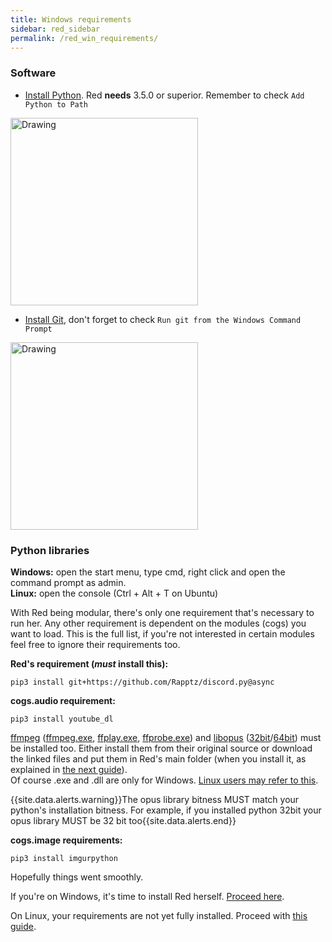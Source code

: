 ```yaml
---
title: Windows requirements
sidebar: red_sidebar
permalink: /red_win_requirements/
---
```


### Software
- [Install Python](https://www.python.org/downloads/). Red **needs** 3.5.0 or superior. Remember to check ```Add Python to Path```

<img src="http://i.imgur.com/dfsaVLx.png" alt="Drawing" style="width: 300px;"/>

- [Install Git](https://git-scm.com/download/win), don't forget to check ```Run git from the Windows Command Prompt```

<img src="http://i.imgur.com/guis7EE.png" alt="Drawing" style="width: 300px;"/>

### Python libraries

**Windows:** open the start menu, type cmd, right click and open the command prompt as admin.  
**Linux:** open the console (Ctrl + Alt + T on Ubuntu)

With Red being modular, there's only one requirement that's necessary to run her. Any other requirement is dependent on the modules (cogs) you want to load. This is the full list, if you're not interested in certain modules feel free to ignore their requirements too.

**Red's requirement (_must_ install this):**

```
pip3 install git+https://github.com/Rapptz/discord.py@async
```

**cogs.audio requirement:**

```
pip3 install youtube_dl
```

[ffmpeg](https://www.ffmpeg.org/download.html) ([ffmpeg.exe](https://github.com/Twentysix26/Red-DiscordBot/raw/master/ffmpeg.exe), [ffplay.exe](https://github.com/Twentysix26/Red-DiscordBot/raw/master/ffplay.exe), [ffprobe.exe](https://github.com/Twentysix26/Red-DiscordBot/raw/master/ffprobe.exe)) and [libopus](https://www.opus-codec.org/downloads/) ([32bit](https://github.com/Twentysix26/Red-DiscordBot/raw/master/libopus-0.dll)/[64bit](https://cdn.discordapp.com/attachments/133049553984159745/155762132179222529/libopus-0.dll)) must be installed too. Either install them from their original source or download the linked files and put them in Red's main folder (when you  install it, as explained in [the next guide](/Red-Docs/red_install_win)).  
Of course .exe and .dll are only for Windows. [Linux users may refer to this](/Red-Docs/red_install_linux).

{{site.data.alerts.warning}}The opus library bitness MUST match your python's installation bitness. For example, if you installed python 32bit your opus library MUST be 32 bit too{{site.data.alerts.end}}

**cogs.image requirements:**

```
pip3 install imgurpython
```

Hopefully things went smoothly.  

If you're on Windows, it's time to install Red herself.
[Proceed here](/Red-Docs/red_install_win).  

On Linux, your requirements are not yet fully installed. Proceed with [this guide](/Red-Docs/red_install_linux).
